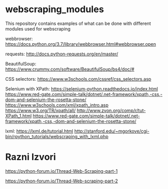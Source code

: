 # webscraping_modules

This repository contains examples of what can be done with different modules used for webscraping

webbrowser:
https://docs.python.org/3.7/library/webbrowser.html#webbrowser.open

requests:
http://docs.python-requests.org/en/master/

BeautifulSoup:
https://www.crummy.com/software/BeautifulSoup/bs4/doc/#

CSS selectors:
https://www.w3schools.com/cssref/css_selectors.asp


Selenium with XPath:
https://selenium-python.readthedocs.io/index.html
https://www.red-gate.com/simple-talk/dotnet/.net-framework/xpath,-css,-dom-and-selenium-the-rosetta-stone/
https://www.w3schools.com/xml/xpath_intro.asp
https://www.w3.org/TR/xpath/all/
http://www.zvon.org/comp/r/tut-XPath_1.html
https://www.red-gate.com/simple-talk/dotnet/.net-framework/xpath,-css,-dom-and-selenium-the-rosetta-stone/

lxml:
https://lxml.de/tutorial.html
http://stanford.edu/~mgorkove/cgi-bin/rpython_tutorials/webscraping_with_lxml.php




# Razni Izvori

https://python-forum.io/Thread-Web-Scraping-part-1

https://python-forum.io/Thread-Web-scraping-part-2
